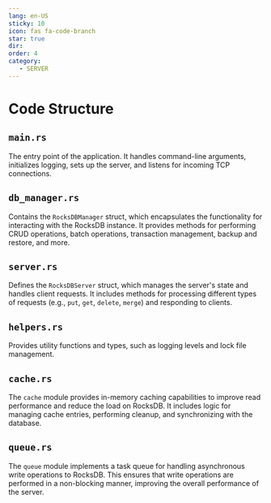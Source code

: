 ```yaml
---
lang: en-US
sticky: 10
icon: fas fa-code-branch
star: true
dir:
order: 4
category:
   - SERVER
---
```



# Code Structure

## `main.rs`

The entry point of the application. It handles command-line arguments, initializes logging, sets up the server, and listens for incoming TCP connections.

## `db_manager.rs`

Contains the `RocksDBManager` struct, which encapsulates the functionality for interacting with the RocksDB instance. It provides methods for performing CRUD operations, batch operations, transaction management, backup and restore, and more.

## `server.rs`

Defines the `RocksDBServer` struct, which manages the server's state and handles client requests. It includes methods for processing different types of requests (e.g., `put`, `get`, `delete`, `merge`) and responding to clients.

## `helpers.rs`

Provides utility functions and types, such as logging levels and lock file management.


## `cache.rs`

The `cache` module provides in-memory caching capabilities to improve read performance and reduce the load on RocksDB. It includes logic for managing cache entries, performing cleanup, and synchronizing with the database.

## `queue.rs`

The `queue` module implements a task queue for handling asynchronous write operations to RocksDB. This ensures that write operations are performed in a non-blocking manner, improving the overall performance of the server.
